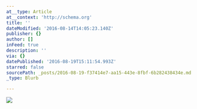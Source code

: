 ```yaml
---
at__type: Article
at__context: 'http://schema.org'
title: ''
dateModified: '2016-08-14T14:05:23.140Z'
publisher: {}
author: []
inFeed: true
description: ''
via: {}
datePublished: '2016-08-19T15:11:54.993Z'
starred: false
sourcePath: _posts/2016-08-19-f37414e7-aa15-443e-8fbf-6b282438434e.md
_type: Blurb

---
```

![](https://the-grid-user-content.s3-us-west-2.amazonaws.com/b7d42694-ceef-446c-ae37-fad43f1bc350.jpg)